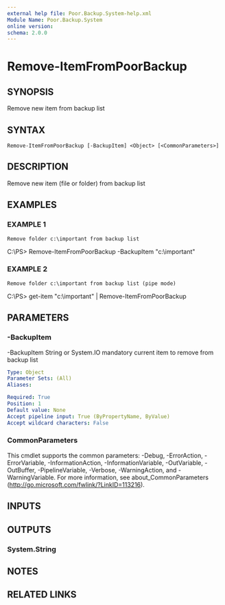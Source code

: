 ```yaml
---
external help file: Poor.Backup.System-help.xml
Module Name: Poor.Backup.System
online version:
schema: 2.0.0
---
```


# Remove-ItemFromPoorBackup

## SYNOPSIS
Remove new item from backup list

## SYNTAX

```
Remove-ItemFromPoorBackup [-BackupItem] <Object> [<CommonParameters>]
```

## DESCRIPTION
Remove new item (file or folder) from backup list

## EXAMPLES

### EXAMPLE 1
```
Remove folder c:\important from backup list
```

C:\PS\> Remove-ItemFromPoorBackup -BackupItem "c:\important"

### EXAMPLE 2
```
Remove folder c:\important from backup list (pipe mode)
```

C:\PS\> get-item "c:\important" | Remove-ItemFromPoorBackup

## PARAMETERS

### -BackupItem
-BackupItem String or System.IO
mandatory
current item to remove from backup list

```yaml
Type: Object
Parameter Sets: (All)
Aliases:

Required: True
Position: 1
Default value: None
Accept pipeline input: True (ByPropertyName, ByValue)
Accept wildcard characters: False
```

### CommonParameters
This cmdlet supports the common parameters: -Debug, -ErrorAction, -ErrorVariable, -InformationAction, -InformationVariable, -OutVariable, -OutBuffer, -PipelineVariable, -Verbose, -WarningAction, and -WarningVariable.
For more information, see about_CommonParameters (http://go.microsoft.com/fwlink/?LinkID=113216).

## INPUTS

## OUTPUTS

### System.String
## NOTES

## RELATED LINKS
